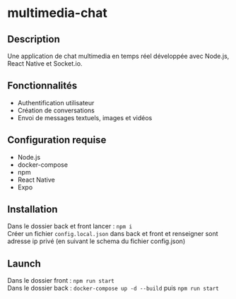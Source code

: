 # multimedia-chat

## Description
Une application de chat multimedia en temps réel développée avec Node.js, React Native et Socket.io.

## Fonctionnalités
- Authentification utilisateur
- Création de conversations
- Envoi de messages textuels, images et vidéos

## Configuration requise
- Node.js
- docker-compose
- npm
- React Native
- Expo

## Installation
Dans le dossier back et front lancer : `npm i` <br>
Créer un fichier `config.local.json` dans back et front et renseigner sont adresse ip privé (en suivant le schema du fichier config.json)

## Launch
Dans le dossier front : `npm run start` <br>
Dans le dossier back : `docker-compose up -d --build` puis `npm run start` <br>

